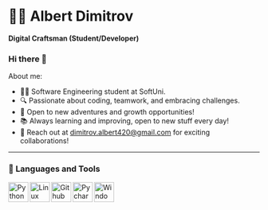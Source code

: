 # 👨‍💻 Albert Dimitrov

**Digital Craftsman (Student/Developer)**

### Hi there 👋

About me:

- 👨‍💻 Software Engineering student at SoftUni.
- 🔍 Passionate about coding, teamwork, and embracing challenges. 
- 🚀 Open to new adventures and growth opportunities! 
- 📚 Always learning and improving, open to new stuff every day!
- 📧 Reach out at dimitrov.albert420@gmail.com for exciting collaborations! 

---

### 🧰 Languages and Tools

<img align="left" alt="Python" width="40px" src="https://cdn.jsdelivr.net/gh/devicons/devicon/icons/python/python-original.svg" />
<img align="left" alt="Linux" width="40px" src="https://cdn.jsdelivr.net/gh/devicons/devicon/icons/linux/linux-original.svg" />          
<img align="left" alt="Github" width="40px" src="https://cdn.jsdelivr.net/gh/devicons/devicon/icons/github/github-original-wordmark.svg" />
<img align="left" alt="Pycharm" width="40px" src="https://cdn.jsdelivr.net/gh/devicons/devicon/icons/pycharm/pycharm-original.svg" />
<img align="left" alt="Windows" width="40px" src="https://cdn.jsdelivr.net/gh/devicons/devicon/icons/windows8/windows8-original.svg" />

<br />

#
